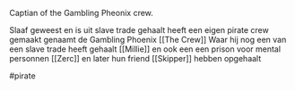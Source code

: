 Captian of the Gambling Pheonix crew.

Slaaf geweest en is uit slave trade gehaalt heeft een eigen pirate crew gemaakt genaamt de Gambling Phoenix [[The Crew]] Waar hij nog een van een slave trade heeft gehaalt [[Millie]] en ook een een prison voor mental personnen [[Zerc]] en later hun friend [[Skipper]] hebben opgehaalt

#pirate
